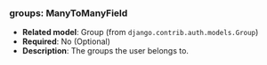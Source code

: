 ### groups: ManyToManyField

- **Related model**: Group (from `django.contrib.auth.models.Group`)
- **Required**: No (Optional)
- **Description**: The groups the user belongs to.
